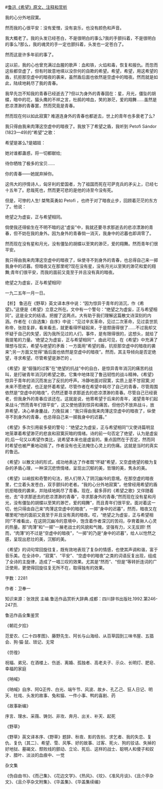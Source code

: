 #[鲁迅《希望》原文、注释和赏析](https://www.vrrw.net/wx/9391.html)

我的心分外地寂寞。

然而我的心很平安：没有爱憎，没有哀乐，也没有颜色和声音。

我大概老了。我的头发已经苍白，不是很明白的事么?我的手颤抖着，不是很明白的事么?那么，我的魂灵的手一定也颤抖着，头发也一定苍白了。

然而这是许多年前的事了。

这以前，我的心也曾充满过血腥的歌声：血和铁，火焰和毒，恢复和报仇。而忽而这些都空虚了，但有时故意地填以没奈何的自欺的希望。希望，希望，用这希望的盾，抗拒那空虚中的暗夜的袭来，虽然盾后面也依然是空虚中的暗夜。然而就是如此，陆续地耗尽了我的青春。

我早先岂不知我的青春已经逝去了?但以为身外的青春固在：星，月光，僵坠的胡蝶，暗中的花，猫头鹰的不祥之言，杜鹃的啼血，笑的渺茫，爱的翔舞……虽然是悲凉漂渺的青春罢，然而究竟是青春。

然而现在何以如此寂寞? 难道连身外的青春也都逝去，世上的青年也多衰老了么?

我只得由我来肉薄这空虚中的暗夜了。我放下了希望之盾，我听到 Petofi Sándor (1823—49)的“希望”之歌：

希望是甚么?是娼妓：

她对谁都蛊惑，将一切都献给;

待你牺牲了极多的宝贝……

你的青春——她就弃掉你。

这伟大的抒情诗人，匈牙利的爱国者，为了祖国而死在可萨克兵的矛尖上，已经七十五年了。悲哉死也，然而更可悲的是他的诗至今没有死。

但是，可惨的人生! 桀骜英勇如 Petofi ，也终于对了暗夜止步，回顾着茫茫的东方了。他说：

绝望之为虚妄，正与希望相同。

倘使我还得偷生在不明不暗的这“虚妄”中，我就还要寻求那逝去的悲凉漂渺的青春，但不妨在我的身外。因为身外的青春倘一消灭，我身中的迟暮也即凋零了。

然而现在没有星和月光，没有僵坠的胡蝶以至笑的渺茫，爱的翔舞。然而青年们很平安。

我只得由我来肉薄这空虚中的暗夜了，纵使寻不到身外的青春，也总得自己来一掷我身中的迟暮。但暗夜又在那里呢?现在没有星，没有月光以至笑的渺茫和爱的翔舞;青年们很平安，而我的面前又竟至于并且没有真的暗夜。

绝望之为虚妄，正与希望相同!

一九二五年一月一日。



【析】 鲁迅在《野草》英文译本序中说：“因为惊异于青年的消沉，作《希望》。”这便是《希望》立意之所在。文中有一个警句：“绝望之为虚妄，正与希望相同”。这是全文的结语。把握了这两点。大有助于我们理解这篇散文诗深刻的内涵。作者在《〈自选集〉自序》中说：“见过辛亥革命，见过二次革命，见过袁世凯称帝，张勋复辟，看来看去，就更看得怀疑起来，于是颓唐得很了……不过我却又怀疑于自己的失望，因为我所见过的人们，事件，是有限得很的，这想头，就给了我提笔的力量。‘绝望之为虚妄，正与希望相同’”，由此可见，在《希望》中充满了理想与现实，希望与绝望的矛盾：一方面用“希望的盾，抗拒那空虚中的暗夜的袭来”;另一方面又觉得“盾后面也依然是空虚中的暗夜”。然而，其主导倾向是否定绝望，寻求希望。尽管希望是渺芒的 。

《希望》是“倔强的过客”在“绝望的抗战”中的自白，是惊异青年消沉的痛苦的战叫，是打破青年消沉的希望之歌。它集中地体现了鲁迅韧性的战斗精神。《希望》惊异于青年的消沉而发出了反抗的呼声。冷静地面对寂寞，实质上是不甘寂寞;对未来不愿绝望，也正是怀着希望。尽管作者在希望中耗尽了自己的青春，尽管周围依然是“空虚中的暗夜”，仍然还要寻求那逝去的悲凉漂渺的青春。尽管自己已经衰老，但我身外的青春应该还在。这就是说，他寄希望于后来的青年，渴望青年们起来战斗;“然而青年们很平安”，这又使他感到惊异和痛苦。但他仍不放弃战斗，放弃希望，决心单身鏖战，力挽狂澜：“我只得由我来肉薄这空虚中的暗夜了，纵使寻不到身外的青春，也总得自己来一掷我身中的迟暮。”

《希望》多次引用裴多斐的警句：“绝望之为虚妄，正与希望相同”!又使诗篇明显地笼罩着希望渺茫的悲哀和寂寞灰暗的情绪。诗的前一句否定了绝望，认为是虚妄的;后一句又以希望作类比，说希望本来也是虚妄的。重点固然在于否定，然而同时希望也被严重地动摇了。作者没有也无法掩住心灵上的伤痛。这就是当时的真实的鲁迅。

《希望》以散文诗的形式，成功地表达了作者既“怀疑”希望，又空虚绝望的极为复杂的矛盾心理，一种深沉悲愤情绪，呈现出沉郁的美，哲理的美，隽永的美。

《希望》以峭拔和奇警的句法，把人们带入了阴沉幽冷的意境。在那空虚的暗夜里，伫立着头发苍白，双手颤抖的老者。“我的心分外地寂寞”。他曾经用希望的盾抗拒暗夜的袭来，并陆续地耗尽了青春。现在，裴多菲的《希望之歌》又伴随着他，去“寻求那逝去的悲凉漂渺的青春”，寻求那身外的青春;“然而现在没有星和月光，没有僵坠的胡蝶以至笑的渺芒，爱的翔舞”，而且青年们很平安。面对着这一切，他只得由自己来“肉薄这空虚中的暗夜”，一掷“身中的迟暮”，然而，暗夜又在哪里呢?他的面前又竟至于并且没有真的暗夜。哎，“绝望之为虚妄，正与希望相同!”不难看出，在这阴沉幽冷的意境中，饱含着作者深沉的苦闷，孕育着揪人心灵的热量。那“肉薄”和“一掷”一展老战士的风貌和气魄，坚强有力，义无反顾! 然而，“肉薄”的不过是“空虚中的暗夜”，“一掷”的乃是“身中的迟暮”，给人以怆然之感，呈现出悲壮的美，沉郁的美。

《希望》的词句常回旋往复，既有效地表现了复杂的情感，也使其声调和谐，富于音乐美。在全诗中，“寂寞”、“平安”、“空虚中的暗夜”之类的词语反复出现，组成了全诗的主旋律，造成了一唱三叹的效果。尤其是“然而”、“但是”等转折连词的广泛使用，更使得回旋往复无所不在，取得独有的效果。

字数：2281

作者：卫奉一

知识来源：张效民 主编.鲁迅作品赏析大辞典.成都：四川辞书出版社.1992.第246-247页.

鲁迅作品全集鉴赏

《朝花夕拾》

范爱农、《二十四孝图》、藤野先生、阿长与山海经、从百草园到三味书屋、五猖会、狗·猫·鼠、琐记、无常

《仿徨》

祝福、弟兄、在酒楼上、伤逝、离婚、孤独者、高老夫子、示众、长明灯、肥皂、幸福的家庭

《呐喊》

《呐喊》自序、阿Q正传、白光、端午节、风波、故乡、孔乙己、狂人日记、明天、社戏、头发的故事、兔和猫、一件小事、鸭的喜剧、药

《故事新编》

序言、理水、采薇、铸剑、非攻、奔月、出关、补天、起死

《野草》

《野草》英文译本序、《野草》题辞、秋夜、影的告别、求乞者、我的失恋、复仇、复仇〔其二〕、希望、雪、风筝、好的故事、过客、死火、狗的驳诘、失掉的好地狱、墓碣文、颓败线的颤动、立论、死后、这样的战士、聪明人和傻子和奴才、腊叶、淡淡的血痕中、一觉

杂文集

《伪自由书》、《而己集》、《花边文学》、《热风》、《坟》、《准风月谈》、《且介亭杂文》、《且介亭杂文附集》、《华盖集》、《华盖集续编》


